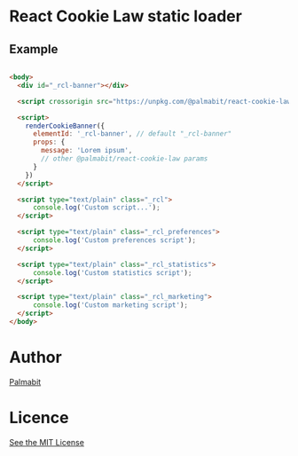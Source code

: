 # React Cookie Law static loader

## Example

```html

<body>
  <div id="_rcl-banner"></div>

  <script crossorigin src="https://unpkg.com/@palmabit/react-cookie-law-static-loader@0.7.0/index.js"></script>

  <script>
    renderCookieBanner({
      elementId: '_rcl-banner', // default "_rcl-banner"
      props: {
        message: 'Lorem ipsum',
        // other @palmabit/react-cookie-law params
      }
    })
  </script>

  <script type="text/plain" class="_rcl">
      console.log('Custom script...');
  </script>

  <script type="text/plain" class="_rcl_preferences">
      console.log('Custom preferences script');
  </script>

  <script type="text/plain" class="_rcl_statistics">
      console.log('Custom statistics script');
  </script>

  <script type="text/plain" class="_rcl_marketing">
      console.log('Custom marketing script');
  </script>
</body>
```

# Author

[Palmabit](https://www.palmabit.com)

# Licence

[See the MIT License](http://opensource.org/licenses/MIT)
